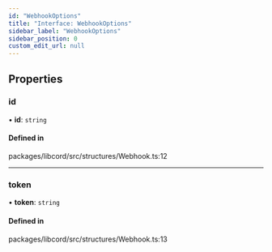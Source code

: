 ```yaml
---
id: "WebhookOptions"
title: "Interface: WebhookOptions"
sidebar_label: "WebhookOptions"
sidebar_position: 0
custom_edit_url: null
---
```


## Properties

### id

• **id**: `string`

#### Defined in

packages/libcord/src/structures/Webhook.ts:12

___

### token

• **token**: `string`

#### Defined in

packages/libcord/src/structures/Webhook.ts:13
